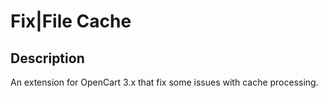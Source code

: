 #  Fix|File Cache

## Description
An extension for OpenCart 3.x that fix some issues with cache processing.
